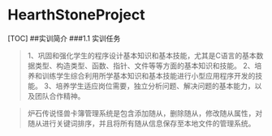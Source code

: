 # HearthStoneProject
[TOC]
##实训简介
###1.1 实训任务
>1、巩固和强化学生的程序设计基本知识和基本技能，尤其是C语言的基本数据类型、构造类型、函数、指针、文件等等方面的基本知识和技能。
2、培养和训练学生综合利用所学基本知识和基本技能进行小型应用程序开发的技能。
3、培养学生适应岗位需要，独立分析问题、解决问题的基本能力，以及团队合作精神。

> 炉石传说怪兽卡簿管理系统是包含添加随从，删除随从，修改随从属性，对随从进行关键词排序，并且将所有随从信息保存至本地文件的管理系统。

